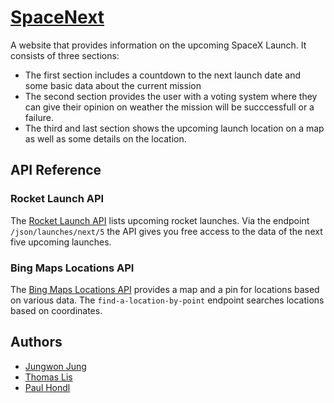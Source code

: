 
# [SpaceNext](https://stupendous-mandazi-1fbde3.netlify.app/#info-container)


A website that provides information on the upcoming SpaceX Launch. It consists of three sections:

+ The first section includes a countdown to the next launch date and some basic data about the current mission
+ The second section provides the user with a voting system where they can give their opinion on weather the mission will be succcessfull or a failure.
+ The third and last section shows the upcoming launch location on a map as well as some details on the location.

## API Reference

### Rocket Launch API 

The [Rocket Launch API](https://www.rocketlaunch.live/api) lists upcoming rocket launches.
Via the endpoint `/json/launches/next/5` the API gives you free access to the data of the next five upcoming launches.


### Bing Maps Locations API

The [Bing Maps Locations API](https://learn.microsoft.com/en-us/bingmaps/rest-services/locations/) provides a map and a pin for locations based on various data. The `find-a-location-by-point` endpoint searches locations based on coordinates.

## Authors

- [Jungwon Jung](https://github.com/jungwonJung)
- [Thomas Lis](https://github.com/13-TOMMY)
- [Paul Hondl](https://github.com/paulhondl)

